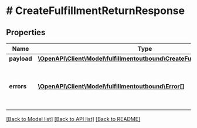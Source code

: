 # # CreateFulfillmentReturnResponse

## Properties

Name | Type | Description | Notes
------------ | ------------- | ------------- | -------------
**payload** | [**\OpenAPI\Client\Model\fulfillmentoutbound\CreateFulfillmentReturnResult**](CreateFulfillmentReturnResult.md) |  | [optional]
**errors** | [**\OpenAPI\Client\Model\fulfillmentoutbound\Error[]**](Error.md) | A list of error responses returned when a request is unsuccessful. | [optional]

[[Back to Model list]](../../README.md#models) [[Back to API list]](../../README.md#endpoints) [[Back to README]](../../README.md)
